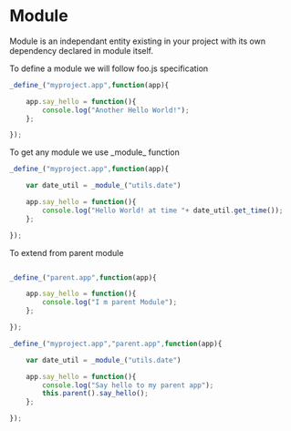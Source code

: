# Module

Module is an independant entity existing in your project with its own dependency declared in module itself.

To define a module we will follow foo.js specification

```javascript
_define_("myproject.app",function(app){

    app.say_hello = function(){
        console.log("Another Hello World!");
    };

});
```

To get any module we use \_module\_ function

```javascript
_define_("myproject.app",function(app){

    var date_util = _module_("utils.date")

    app.say_hello = function(){
        console.log("Hello World! at time "+ date_util.get_time());
    };

});
```
To extend from parent module

```javascript

_define_("parent.app",function(app){

    app.say_hello = function(){
        console.log("I m parent Module");
    };

});

_define_("myproject.app","parent.app",function(app){

    var date_util = _module_("utils.date")

    app.say_hello = function(){
        console.log("Say hello to my parent app");
        this.parent().say_hello();
    };

});
```






